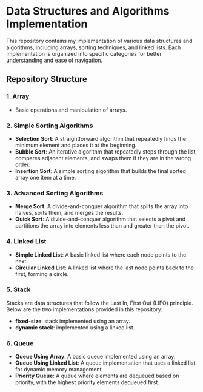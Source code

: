 # Data Structures and Algorithms Implementation

This repository contains my implementation of various data structures and algorithms, including arrays, sorting techniques, and linked lists. Each implementation is organized into specific categories for better understanding and ease of navigation.

## Repository Structure

### 1. **Array**
- Basic operations and manipulation of arrays.

### 2. **Simple Sorting Algorithms**
- **Selection Sort**: A straightforward algorithm that repeatedly finds the minimum element and places it at the beginning.
- **Bubble Sort**: An iterative algorithm that repeatedly steps through the list, compares adjacent elements, and swaps them if they are in the wrong order.
- **Insertion Sort**: A simple sorting algorithm that builds the final sorted array one item at a time.

### 3. **Advanced Sorting Algorithms**
- **Merge Sort**: A divide-and-conquer algorithm that splits the array into halves, sorts them, and merges the results.
- **Quick Sort**: A divide-and-conquer algorithm that selects a pivot and partitions the array into elements less than and greater than the pivot.

### 4. **Linked List**
- **Simple Linked List**: A basic linked list where each node points to the next.
- **Circular Linked List**: A linked list where the last node points back to the first, forming a circle.

### 5. **Stack**
Stacks are data structures that follow the Last In, First Out (LIFO) principle. Below are the two implementations provided in this repository:
- **fixed-size**: stack implemented using an array.
- **dynamic stack**: implemented using a linked list.

### 6. **Queue**
- **Queue Using Array**: A basic queue implemented using an array.
- **Queue Using Linked List**: A queue implementation that uses a linked list for dynamic memory management.
- **Priority Queue**: A queue where elements are dequeued based on priority, with the highest priority elements dequeued first.

